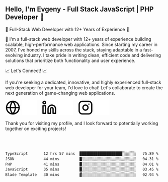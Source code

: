 ## Hello, I'm Evgeny - Full Stack JavaScript | PHP Developer 👋

🚀 Full-Stack Web Developer with 12+ Years of Experience 🚀

👋 I'm a full-stack web developer with 12+ years of experience building scalable, high-performance web applications. Since starting my career in 2007, I've honed my skills across the stack, staying adaptable in a fast-evolving industry. I take pride in writing clean, efficient code and delivering solutions that prioritize both functionality and user experience.

📈 Let's Connect! 📈

If you're seeking a dedicated, innovative, and highly experienced full-stack web developer for your team, I'd love to chat! Let's collaborate to create the next generation of game-changing web applications.

[![website](./img/globe-light.svg)](https://tradiry.com#gh-light-mode-only)
[![website](./img/globe-dark.svg)](https://tradiry.com#gh-dark-mode-only)
&nbsp;&nbsp;
[![website](./img/linkedin-light.svg)](https://www.linkedin.com/in/etulikov#gh-light-mode-only)
[![website](./img/linkedin-dark.svg)](https://www.linkedin.com/in/etulikov#gh-dark-mode-only)
&nbsp;&nbsp;
[![website](./img/instagram-light.svg)](https://www.instagram.com/evgenytulikov/#gh-light-mode-only)
[![website](./img/instagram-dark.svg)](https://www.instagram.com/evgenytulikov/#gh-dark-mode-only)

Thank you for visiting my profile, and I look forward to potentially working together on exciting projects!

<br />
<br />

<!--START_SECTION:waka-->

```txt
TypeScript       12 hrs 57 mins  ███████████████████░░░░░░   75.89 %
JSON             44 mins         █░░░░░░░░░░░░░░░░░░░░░░░░   04.31 %
PHP              41 mins         █░░░░░░░░░░░░░░░░░░░░░░░░   04.01 %
JavaScript       35 mins         █░░░░░░░░░░░░░░░░░░░░░░░░   03.45 %
Blade Template   30 mins         ▓░░░░░░░░░░░░░░░░░░░░░░░░   02.94 %
```

<!--END_SECTION:waka-->
